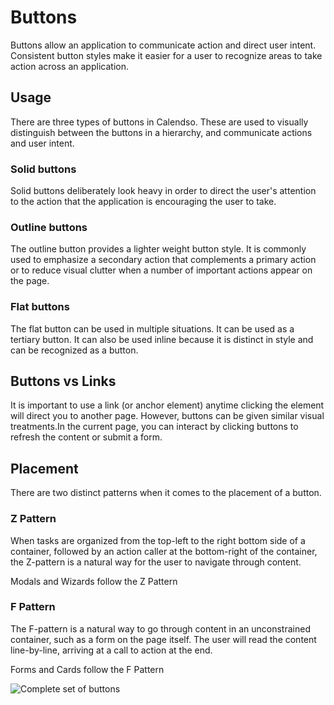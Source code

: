 # Buttons
Buttons allow an application to communicate action and direct user intent. Consistent button styles make it easier for a user to recognize areas to take action across an application.

## Usage
There are three types of buttons in Calendso. These are used to visually distinguish between the buttons in a hierarchy, and communicate actions and user intent.

### Solid buttons
Solid buttons deliberately look heavy in order to direct the user's attention to the action that the application is encouraging the user to take.

### Outline buttons
The outline button provides a lighter weight button style. It is commonly used to emphasize a secondary action that complements a primary action or to reduce visual clutter when a number of important actions appear on the page.

### Flat buttons
The flat button can be used in multiple situations. It can be used as a tertiary button. It can also be used inline because it is distinct in style and can be recognized as a button.

## Buttons vs Links
It is important to use a link (or anchor element) anytime clicking the element will direct you to another page. However, buttons can be given similar visual treatments.In the current page, you can interact by clicking buttons to refresh the content or submit a form.

## Placement
There are two distinct patterns when it comes to the placement of a button.

### Z Pattern
When tasks are organized from the top-left to the right bottom side of a container, followed by an action caller at the bottom-right of the container, the Z-pattern is a natural way for the user to navigate through content.

Modals and Wizards follow the Z Pattern

### F Pattern
The F-pattern is a natural way to go through content in an unconstrained container, such as a form on the page itself. The user will read the content line-by-line, arriving at a call to action at the end.

Forms and Cards follow the F Pattern

![Complete set of buttons](/img/buttons.svg)